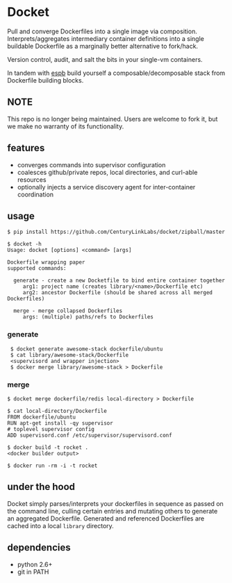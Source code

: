 # Docket

Pull and converge Dockerfiles into a single image via composition.
Interprets/aggregates intermediary container definitions into a single
buildable Dockerfile as a marginally better alternative to fork/hack.

Version control, audit, and salt the bits in your single-vm containers.

In tandem with [espb](https://github.com/ack/espb) build yourself a
composable/decomposable stack from Dockerfile building blocks.


## NOTE

This repo is no longer being maintained. Users are welcome to fork it, but we make no warranty of its functionality.

## features


* converges commands into supervisor configuration
* coalesces github/private repos, local directories, and curl-able resources
* optionally injects a service discovery agent for inter-container coordination




## usage

    $ pip install https://github.com/CenturyLinkLabs/docket/zipball/master

    $ docket -h
    Usage: docket [options] <command> [args]

    Dockerfile wrapping paper
    supported commands:

      generate - create a new Docketfile to bind entire container together
         arg1: project name (creates library/<name>/Dockerfile etc)
         arg2: ancestor Dockerfile (should be shared across all merged Dockerfiles)

      merge - merge collapsed Dockerfiles
         args: (multiple) paths/refs to Dockerfiles



### generate

     $ docket generate awesome-stack dockerfile/ubuntu
     $ cat library/awesome-stack/Dockerfile
     <supervisord and wrapper injection>
     $ docker merge library/awesome-stack > Dockerfile

### merge

    $ docket merge dockerfile/redis local-directory > Dockerfile

    $ cat local-directory/Dockerfile
    FROM dockerfile/ubuntu
    RUN apt-get install -qy supervisor
    # toplevel supervisor config
    ADD supervisord.conf /etc/supervisor/supervisord.conf

    $ docker build -t rocket .
    <docker builder output>

    $ docker run -rm -i -t rocket

## under the hood

Docket simply parses/interprets your dockerfiles in sequence as passed
on the command line, culling certain entries and mutating others to
generate an aggregated Dockerfile. Generated and referenced Dockerfiles
are cached into a local `library` directory.

## dependencies

- python 2.6+
- git in PATH
